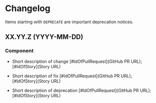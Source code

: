 # Changelog

Items starting with `DEPRECATE` are important deprecation notices. 

## XX.YY.Z (YYYY-MM-DD)

### Component

+ Short description of change [#IdOfPullRequest](GitHub PR URL); [#IdOfStory](Story URL)
* Short description of fix [#IdOfPullRequest](GitHub PR URL); [#IdOfStory](Story URL)
- Short description of deprecation [#IdOfPullRequest](GitHub PR URL); [#IdOfStory](Story URL)


